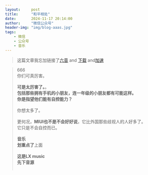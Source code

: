 ```yaml
---
layout:     post
title:      "和平相处"
date:       2024-11-17 20:14:00
author:     "微信公众号"
header-img: "img/blog-aaas.jpg"
tags:
    - 微信
    - 公众号
    - 音乐
---
```


> 这篇文章我忘加链接了[六音](https://www.sixyin.com) and [下载](https://github.com/lyswhut/lx-music-mobile/releases/download/v1.6.0/lx-music-mobile-v1.6.0-x86.apk)  and[加速](https://gh.api.99988866.xyz/)
    


<div>
    <blockquote>666
        <br>你们可真厉害。
    <br>
    <br><b>可是太厉害了。</b>。
    <br>
    <br年轻人经常在群里发一些东西让人生气。
    <br><b>包括那些拥有手机的小朋友，连一年级的小朋友都有可能这样。</b>
    <br><b>你是指望他们能有自控能力？</b>
    <br>
    <br>你想太多了。
    <br>
    <br>更何况，<b>MIUI也不是不会好好说</b>，它比外国那些歧视人的人好多了。
    <br>它只是不会自控而已。
    <br>
    <br><b>音乐</b>
    <br><b>划重点了</b>上面
    <br>
    <br><b>这是LX music</b>
    <br><b>先下音源</b>
    <br>
    <br>
</div>

